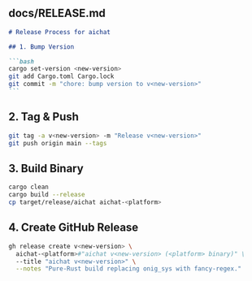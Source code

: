 ## docs/RELEASE.md

````markdown
# Release Process for aichat

## 1. Bump Version

```bash
cargo set-version <new-version>
git add Cargo.toml Cargo.lock
git commit -m "chore: bump version to v<new-version>"
```
````

## 2. Tag & Push

```bash
git tag -a v<new-version> -m "Release v<new-version>"
git push origin main --tags
```

## 3. Build Binary

```bash
cargo clean
cargo build --release
cp target/release/aichat aichat-<platform>
```

## 4. Create GitHub Release

```bash
gh release create v<new-version> \
  aichat-<platform>#"aichat v<new-version> (<platform> binary)" \
  --title "aichat v<new-version>" \
  --notes "Pure-Rust build replacing onig_sys with fancy-regex."
```

````

